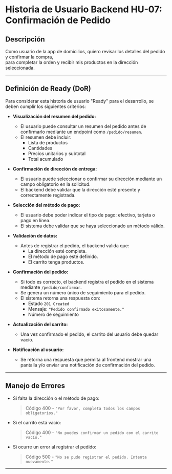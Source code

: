 # Historia de Usuario Backend HU-07: Confirmación de Pedido

## Descripción

Como usuario de la app de domicilios, quiero revisar los detalles del pedido y confirmar la compra,  
para completar la orden y recibir mis productos en la dirección seleccionada.

---

## Definición de Ready (DoR)

Para considerar esta historia de usuario "Ready" para el desarrollo, se deben cumplir los siguientes criterios:

- **Visualización del resumen del pedido:**
  - El usuario puede consultar un resumen del pedido antes de confirmarlo mediante un endpoint como `/pedido/resumen`.
  - El resumen debe incluir:
    - Lista de productos
    - Cantidades
    - Precios unitarios y subtotal
    - Total acumulado

- **Confirmación de dirección de entrega:**
  - El usuario puede seleccionar o confirmar su dirección mediante un campo obligatorio en la solicitud.
  - El backend debe validar que la dirección esté presente y correctamente registrada.

- **Selección del método de pago:**
  - El usuario debe poder indicar el tipo de pago: efectivo, tarjeta o pago en línea.
  - El sistema debe validar que se haya seleccionado un método válido.

- **Validación de datos:**
  - Antes de registrar el pedido, el backend valida que:
    - La dirección esté completa.
    - El método de pago esté definido.
    - El carrito tenga productos.

- **Confirmación del pedido:**
  - Si todo es correcto, el backend registra el pedido en el sistema mediante `/pedido/confirmar`.
  - Se genera un número único de seguimiento para el pedido.
  - El sistema retorna una respuesta con:
    - Estado `201 Created`
    - Mensaje: `"Pedido confirmado exitosamente."`
    - Número de seguimiento

- **Actualización del carrito:**
  - Una vez confirmado el pedido, el carrito del usuario debe quedar vacío.

- **Notificación al usuario:**
  - Se retorna una respuesta que permita al frontend mostrar una pantalla y/o enviar una notificación de confirmación del pedido.

---

## Manejo de Errores

- Si falta la dirección o el método de pago:
  > Código 400 - `"Por favor, completa todos los campos obligatorios."`

- Si el carrito está vacío:
  > Código 400 - `"No puedes confirmar un pedido con el carrito vacío."`

- Si ocurre un error al registrar el pedido:
  > Código 500 - `"No se pudo registrar el pedido. Intenta nuevamente."`

---
